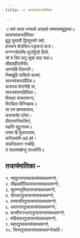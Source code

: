 ```yaml
---
title: ०० सासनवंसप्पदीपिका

---
```

॥ नमो तस्स भगवतो अरहतो सम्मासम्बुद्धस्स॥  
सासनवंसप्पदीपिका  
बुद्धं सुमाली द्विपदुत्तमो तमो,  
हन्त्वान बोधेसिध पङ्कजं कजं।  
मग्गग्गसेलम्हि सुञट्ठितो ठितो,  
सो मं चिरं पातु सुखं सदा सदा॥  
सीहळद्दीपतोयेव,  
आगतेहि दिसन्तरे।  
भिक्खूहि याचितो कस्सं,  
सास्नवंसप्पदीपिकं॥  
कामञ्‍च पोराणेहि या,  
सास्नवंसप्पदिपिका।  
वित्थार वाचनामग्गा,  
विरचिता विनिच्छया॥  
सा पन म्रम्मसासाय,  
कतत्तायेव एतेसं।  
दीपन्तरनिवासिनं,  
वहाति सुट्ठुनात्थं॥  
तस्मा हि मूलभासाय,  
करिस्सामि अहं हवे।  
संसन्दित्वान गन्थेहि,  
तं सल्‍लक्खेन्तु साधवोति॥  


## तत्रायंमातिका –

१. नवट्ठानागतसासनवंसकथामग्गो,  
२. सीहळदीपिकसासनवंसकथामग्गो,  
३. सुवण्णभूमिसासनवंसकथामग्गो,  
४. योनकरट्ठसासनवंसकथामग्गो,  
५. वनवासीरट्ठसासनवंसकथामग्गो,  
६. अपरन्तरट्ठसासनवंसकथामग्गो,  
७. कस्मीरगन्धाररट्ठसासनवंसकथामग्गो,  
८. महिंसकरट्ठसासनवंसकथामग्गो,  
९. महारट्ठसासनवंसवथामग्गो,  
१०. चिनरट्ठसासनवंसकथामग्गोचाति।  